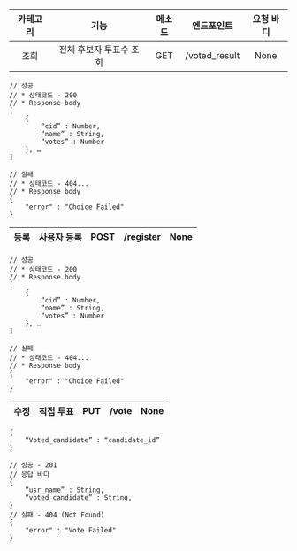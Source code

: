 | 카테고리 | 기능 | 메소드 | 엔드포인트 | 요청 바디 |
|:--------:|:----:|:------:|:----------:|:---------:|
| 조회 | 전체 후보자 투표수 조회 | GET | /voted_result | None |
```
// 성공 
// * 상태코드 - 200
// * Response body
[ 
    {
        “cid” : Number,
        “name” : String,
        “votes” : Number
    }, … 
]

// 실패
// * 상태코드 - 404...
// * Response body
{
	"error" : "Choice Failed"
}

```
| 등록 | 사용자 등록 | POST | /register | None |
|:--------:|:----:|:------:|:----------:|:---------:|

```
// 성공 
// * 상태코드 - 200
// * Response body
[ 
    {
        “cid” : Number,
        “name” : String,
        “votes” : Number
    }, … 
]

// 실패
// * 상태코드 - 404...
// * Response body
{
	"error" : "Choice Failed"
}

```
| 수정 | 직접 투표 | PUT | /vote | None |
|:--------:|:----:|:------:|:----------:|:---------:|

```
{
	“Voted_candidate” : “candidate_id”
}

// 성공 - 201
// 응답 바디 
{
	“usr_name” : String,
	“voted_candidate” : String,
}
// 실패 - 404 (Not Found)
{
	"error" : "Vote Failed"
}
```